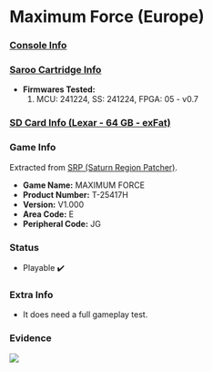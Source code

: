 # Maximum Force (Europe)

### [Console Info](../../../../Info/Consoles/VA13/README.md)

### [Saroo Cartridge Info](../../../../Info/Cartridges/GuangzhouSanStarOnlineShop/1.6/README.md)

- <b>Firmwares Tested:</b>
  1. MCU: 241224, SS: 241224, FPGA: 05 - v0.7

### [SD Card Info (Lexar - 64 GB - exFat)](../../../../Info/SdCards/Lexar/64GB/exfat/README.md)

### Game Info

Extracted from [SRP (Saturn Region Patcher)](https://segaxtreme.net/resources/saturn-region-patcher.81/download).

- <b>Game Name:</b> MAXIMUM FORCE
- <b>Product Number:</b> T-25417H
- <b>Version:</b> V1.000
- <b>Area Code:</b> E
- <b>Peripheral Code:</b> JG

### Status

- Playable :heavy_check_mark:

### Extra Info

- It does need a full gameplay test.

### Evidence

[![](https://img.youtube.com/vi/yRohVz9DCGQ/0.jpg)](https://www.youtube.com/watch?v=yRohVz9DCGQ)
